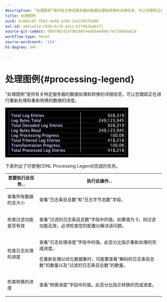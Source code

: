```yaml
---
description: “处理图例”提供有关特定服务器的数据处理和转换的详细信息，可让您跟踪正在进行重新处理和重新转换的数据的进度。
title: 处理图例
uuid: 6c082c8f-fbb3-4e48-a249-2a13345fda86
exl-id: a83ce514-c92b-4cf8-a3cc-bff4e2ba63f1
source-git-commit: d9df90242ef96188f4e4b5e6d04cfef196b0a628
workflow-type: tm+mt
source-wordcount: '214'
ht-degree: 94%

---
```


# 处理图例{#processing-legend}

“处理图例”提供有关特定服务器的数据处理和转换的详细信息，可让您跟踪正在进行重新处理和重新转换的数据的进度。

![](assets/vis_ProcessingLegend.png)

下表列出了可使用[!DNL Processing Legend]完成的任务。

<table id="table_6149250C44B14C44A3CB1CEF68B280C6"> 
 <thead> 
  <tr> 
   <th colname="col1" class="entry"> 若要执行此任务... </th> 
   <th colname="col2" class="entry"> 执行此操作... </th> 
  </tr> 
 </thead>
 <tbody> 
  <tr> 
   <td colname="col1"> <p>查看所有数据的总大小 </p> </td> 
   <td colname="col2"> <p>查看“<span class="wintitle">日志条目总数</span>”和“<span class="wintitle">日志字节总数</span>”字段。 </p> </td> 
  </tr> 
  <tr> 
   <td colname="col1"> <p>检查过滤功能是否有效 </p> </td> 
   <td colname="col2"> <p>查看“<span class="wintitle">过滤的日志条目总数</span>”字段中的值。如果值为 0，则过滤功能无效，必须检查您的配置以解决该问题。 </p> </td> 
  </tr> 
  <tr> 
   <td colname="col1"> <p>检查日志处理的进度 </p> </td> 
   <td colname="col2"> <p>查看“<span class="wintitle">日志处理进度</span>”字段中的值。此百分比指示重新处理的完成进度。 </p> <p>在重新处理以优化数据集时，可能要查看“<span class="wintitle">解码的日志条目总数</span>”的数量以及“<span class="wintitle">过滤的日志条目总数</span>”的数量。 </p> </td> 
  </tr> 
  <tr> 
   <td colname="col1"> <p>检查转换的进度 </p> </td> 
   <td colname="col2"> <p>查看“<span class="wintitle">转换进度</span>”字段中的值。此百分比指示转换的完成进度。 </p> </td> 
  </tr> 
 </tbody> 
</table>
